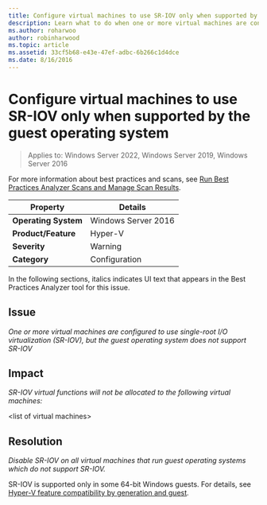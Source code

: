 ```yaml
---
title: Configure virtual machines to use SR-IOV only when supported by the guest operating system
description: Learn what to do when one or more virtual machines are configured to use single-root I/O virtualization (SR-IOV), but the guest operating system does not support SR-IOV.
ms.author: roharwoo
author: robinharwood
ms.topic: article
ms.assetid: 33cf5b68-e43e-47ef-adbc-6b266c1d4dce
ms.date: 8/16/2016
---
```

# Configure virtual machines to use SR-IOV only when supported by the guest operating system

>Applies to: Windows Server 2022, Windows Server 2019, Windows Server 2016

For more information about best practices and scans, see [Run Best Practices Analyzer Scans and Manage Scan Results](/previous-versions/windows/it-pro/windows-server-2012-R2-and-2012/hh831400(v=ws.11)).

|Property|Details|
|-|-|
|**Operating System**|Windows Server 2016|
|**Product/Feature**|Hyper-V|
|**Severity**|Warning|
|**Category**|Configuration|

In the following sections, italics indicates UI text that appears in the Best Practices Analyzer tool for this issue.

## Issue
*One or more virtual machines are configured to use single-root I/O virtualization (SR-IOV), but the guest operating system does not support SR-IOV*

## Impact
*SR-IOV virtual functions will not be allocated to the following virtual machines:*

\<list of virtual machines>

## Resolution
*Disable SR-IOV on all virtual machines that run guest operating systems which do not support SR-IOV.*

SR-IOV is supported only in some 64-bit Windows guests. For details, see [Hyper-V feature compatibility by generation and guest](../Hyper-V-feature-compatibility-by-generation-and-guest.md).
